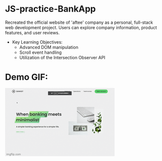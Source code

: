 # JS-practice-BankApp

​Recreated the official website of 'aftee' company as a personal, full-stack web development project. Users can explore company information, product features, and user reviews.

- Key Learning Objectives:
  - Advanced DOM manipulation
  - Scroll event handling
  - Utilization of the Intersection Observer API

# Demo GIF:

![img](https://github.com/seangotjuice/JS-practice-BankApp/blob/main/7z3692.gif)
